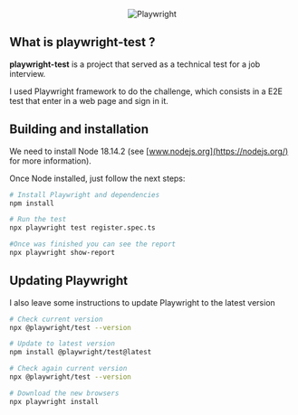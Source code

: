 <p align="center">
  <img alt="Playwright" src="https://ewig5qf9cgn.exactdn.com/wp-content/uploads/2022/08/Playwright_logo_long-768x155.png">
</p>

## What is playwright-test ?

<b>playwright-test</b> is a project that served as a technical test for a job interview.

I used Playwright framework to do the challenge, which consists in a E2E test that enter in a web page and sign in it.

## Building and installation

We need to install Node 18.14.2 (see [www.nodejs.org](https://nodejs.org/) for more information).

Once Node installed, just follow the next steps:

```sh
# Install Playwright and dependencies
npm install

# Run the test
npx playwright test register.spec.ts

#Once was finished you can see the report
npx playwright show-report
```

## Updating Playwright

I also leave some instructions to update Playwright to the latest version

```sh
# Check current version
npx @playwright/test --version

# Update to latest version
npm install @playwright/test@latest

# Check again current version
npx @playwright/test --version

# Download the new browsers
npx playwright install
```